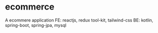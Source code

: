 # ecommerce
A ecommere application
FE: reactjs, redux tool-kit, tailwind-css
BE: kotlin, spring-boot, spring-jpa, mysql
